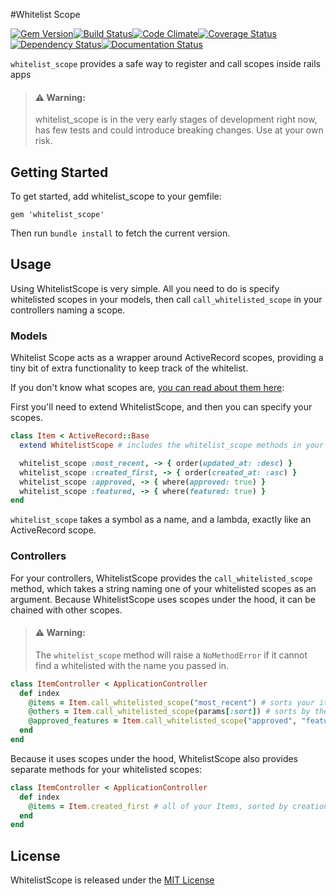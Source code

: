 #Whitelist Scope

[![Gem Version](https://badge.fury.io/rb/whitelist_scope.svg)](http://badge.fury.io/rb/whitelist_scope)[![Build Status](https://travis-ci.org/meltheadorable/whitelist_scope.svg)](https://travis-ci.org/meltheadorable/whitelist_scope)[![Code Climate](https://codeclimate.com/github/meltheadorable/whitelist_scope/badges/gpa.svg)](https://codeclimate.com/github/meltheadorable/whitelist_scope)[![Coverage Status](https://coveralls.io/repos/meltheadorable/whitelist_scope/badge.svg?branch=stable)](https://coveralls.io/r/meltheadorable/whitelist_scope?branch=stable)[![Dependency Status](https://gemnasium.com/meltheadorable/whitelist_scope.svg)](https://gemnasium.com/meltheadorable/whitelist_scope)[![Documentation Status](http://inch-ci.org/github/meltheadorable/whitelist_scope.svg?branch=develop)](http://inch-ci.org/github/meltheadorable/whitelist_scope)

`whitelist_scope` provides a safe way to register and call scopes inside rails apps

> #### :warning: **Warning**:
>
> whitelist_scope is in the very early stages of development right now, has few tests and could introduce breaking changes. Use at your own risk.

Getting Started
---------------

To get started, add whitelist_scope to your gemfile:

`gem 'whitelist_scope'`

Then run `bundle install` to fetch the current version.

Usage
-----

Using WhitelistScope is very simple. All you need to do is specify whitelisted scopes in your models, then call `call_whitelisted_scope` in your controllers naming a scope.

### Models

Whitelist Scope acts as a wrapper around ActiveRecord scopes, providing a tiny bit of extra functionality to keep track of the whitelist.

If you don't know what scopes are, [you can read about them here](http://guides.rubyonrails.org/active_record_querying.html#scopes):

First you'll need to extend WhitelistScope, and then you can specify your scopes.

```ruby
class Item < ActiveRecord::Base
  extend WhitelistScope # includes the whitelist_scope methods in your model

  whitelist_scope :most_recent, -> { order(updated_at: :desc) }
  whitelist_scope :created_first, -> { order(created_at: :asc) }
  whitelist_scope :approved, -> { where(approved: true) }
  whitelist_scope :featured, -> { where(featured: true) }
end
```

`whitelist_scope` takes a symbol as a name, and a lambda, exactly like an ActiveRecord scope.

### Controllers

For your controllers, WhitelistScope provides the `call_whitelisted_scope` method, which takes a string naming one of your whitelisted scopes as an argument. Because WhitelistScope uses scopes under the hood, it can be chained with other scopes.

> #### :warning: **Warning**:
>
> The `whitelist_scope` method will raise a `NoMethodError` if it cannot find a whitelisted with the name you passed in.

```ruby
class ItemController < ApplicationController
  def index
    @items = Item.call_whitelisted_scope("most_recent") # sorts your items by most recent
    @others = Item.call_whitelisted_scope(params[:sort]) # sorts by the method specified in the params
    @approved_features = Item.call_whitelisted_scope("approved", "featured") # call multiple at once
  end
end
```

Because it uses scopes under the hood, WhitelistScope also provides separate methods for your whitelisted scopes:

```ruby
class ItemController < ApplicationController
  def index
    @items = Item.created_first # all of your Items, sorted by creation date
  end
end
```

License
-------

WhitelistScope is released under the [MIT License](LICENSE)
